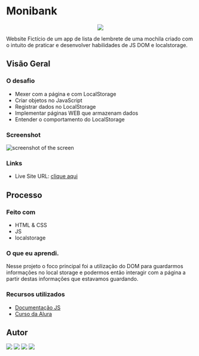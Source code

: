 # Monibank

<p align="center">
<img src="http://img.shields.io/static/v1?label=STATUS&message=FINALIZADO&color=critical&style=for-the-badge"/>
</p>

Website Fictício de um app de lista de lembrete de uma mochila criado com o intuito de praticar e desenvolver habilidades de JS DOM e localstorage.

## Visão Geral

### O desafio
- Mexer com a página e com LocalStorage
- Criar objetos no JavaScript
- Registrar dados no LocalStorage
- Implementar páginas WEB que armazenam dados
- Entender o comportamento do LocalStorage

### Screenshot

<img src="https://i.imgur.com/fwgJ8Wu.png" alt=" screenshot of the screen ">

### Links

- Live Site URL: [clique aqui](https://mvergara94.github.io/local-storage/)

## Processo

### Feito com

- HTML & CSS
- JS
- localstorage

### O que eu aprendi.

Nesse projeto o foco principal foi a utilização do DOM para guardarmos informações no local storage e podermos então interagir com a página a partir destas informações que estavamos guardando.

### Recursos utilizados

- [Documentação JS](https://developer.mozilla.org/pt-BR/docs/Web/JavaScript/Reference/Global_Objects/Array)
- [Curso da Alura](https://cursos.alura.com.br/course/javascript-web-armazenando-dados-navegador)

## Autor
 
<div> 
 <a href="https://www.linkedin.com/in/mario-henrique-cardoso-vergara-669a43210" target="_blank">
 <img src="https://img.shields.io/badge/-LinkedIn-%230077B5?style=for-the-badge&logo=linkedin&logoColor=white" target="_blank"></a>  
  <a href="https://instagram.com/vergara.m94" target="_blank"><img src="https://img.shields.io/badge/-Instagram-%23E4405F?style=for-the-badge&logo=instagram&logoColor=white" target="_blank"></a> 
<a href="https://dev.to/mvergara94" target="_blank"><img src="https://img.shields.io/badge/-DEVTO-%23000000?style=for-the-badge&logo=dev.to&logoColor=white" target="_blank"></a>  
  <a href = "mailto:mariovergaralorena@gmail.com"><img src="https://img.shields.io/badge/-gmail-red?style=for-the-badge&logo=Gmail&logoColor=white" target="_blank"></a>
</div>
